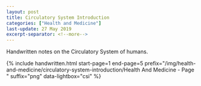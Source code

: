 ```yaml
---
layout: post
title: Circulatory System Introduction
categories: ["Health and Medicine"]
last-update: 27 May 2019
excerpt-separator: <!--more-->
---
```


Handwritten notes on the Circulatory System of humans.

{% include handwritten.html start-page=1 end-page=5 prefix="/img/health-and-medicine/circulatory-system-introduction/Health And Medicine - Page " suffix="png" data-lightbox="csi" %}

